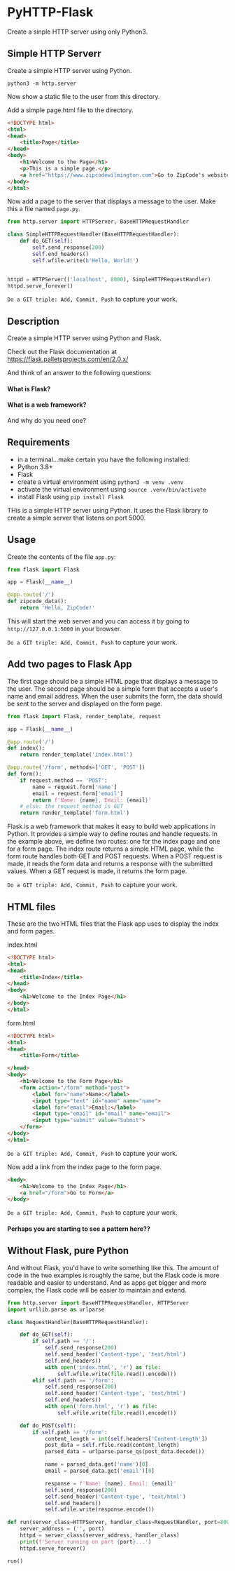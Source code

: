 # PyHTTP-Flask

Create a sinple HTTP server using only Python3.

## Simple HTTP Serverr

Create a simple HTTP server using Python.

```
python3 -m http.server
```
Now show a static file to the user from this directory.

Add a simple page.html file to the directory.

```html
<!DOCTYPE html>
<html>
<head>
    <title>Page</title>
</head>
<body>
    <h1>Welcome to the Page</h1>
    <p>This is a simple page.</p>
    <a href="https://www.zipcodewilmington.com">Go to ZipCode's website</a>
</body>
</html>
```

Now add a page to the server that displays a message to the user. Make this a file named `page.py`.

```python
from http.server import HTTPServer, BaseHTTPRequestHandler

class SimpleHTTPRequestHandler(BaseHTTPRequestHandler):
    def do_GET(self):
        self.send_response(200)
        self.end_headers()
        self.wfile.write(b'Hello, World!')


httpd = HTTPServer(('localhost', 8000), SimpleHTTPRequestHandler)
httpd.serve_forever()
```

`Do a GIT triple: Add, Commit, Push` to capture your work.   

## Description
Create a simple HTTP server using Python and Flask.

Check out the Flask documentation at https://flask.palletsprojects.com/en/2.0.x/

And think of an answer to the following questions:

#### What is Flask?
#### What is a web framework?

And why do you need one?

## Requirements

- in a terminal...make certain you have the following installed:
- Python 3.8+
- Flask
- create a virtual environment using `python3 -m venv .venv`
- activate the virtual environment using `source .venv/bin/activate`
- install Flask using `pip install Flask`

THis is a simple HTTP server using Python. It uses the Flask library to create a simple server that listens on port 5000.

## Usage


Create the contents of the file `app.py`:

```python
from flask import Flask

app = Flask(__name__)

@app.route('/')
def zipcode_data():
    return 'Hello, ZipCode!'
```

This will start the web server and you can access it by going to `http://127.0.0.1:5000` in your browser.

`Do a GIT triple: Add, Commit, Push` to capture your work.

## Add two pages to Flask App

The first page should be a simple HTML page that displays a message to the user. The second page should be a simple form that accepts a user's name and email address. When the user submits the form, the data should be sent to the server and displayed on the form page.

```python
from flask import Flask, render_template, request

app = Flask(__name__)

@app.route('/')
def index():
    return render_template('index.html')

@app.route('/form', methods=['GET', 'POST'])
def form():
    if request.method == 'POST':
        name = request.form['name']
        email = request.form['email']
        return f'Name: {name}, Email: {email}'
    # else: the request method is GET
    return render_template('form.html')
```

Flask is a web framework that makes it easy to build web applications in Python. It provides a simple way to define routes and handle requests. In the example above, we define two routes: one for the index page and one for a form page. The index route returns a simple HTML page, while the form route handles both GET and POST requests. When a POST request is made, it reads the form data and returns a response with the submitted values. When a GET request is made, it returns the form page.


`Do a GIT triple: Add, Commit, Push` to capture your work.

## HTML files

These are the two HTML files that the Flask app uses to display the index and form pages.

index.html
```html
<!DOCTYPE html>
<html>
<head>
    <title>Index</title>
</head>
<body>
    <h1>Welcome to the Index Page</h1>
</body>
</html>
```

form.html
```html
<!DOCTYPE html>
<html>
<head>
    <title>Form</title>

</head>
<body>
    <h1>Welcome to the Form Page</h1>
    <form action="/form" method="post">
        <label for="name">Name:</label>
        <input type="text" id="name" name="name">
        <label for="email">Email:</label>
        <input type="email" id="email" name="email">
        <input type="submit" value="Submit">
    </form>
</body>
</html>
```

`Do a GIT triple: Add, Commit, Push` to capture your work.

Now add a link from the index page to the form page.

```html
<body>
    <h1>Welcome to the Index Page</h1>
    <a href="/form">Go to Form</a>
</body>
```

`Do a GIT triple: Add, Commit, Push` to capture your work.

#### Perhaps you are starting to see a pattern here??

## Without Flask, pure Python

And without Flask, you'd have to write something like this.
The amount of code in the two examples is roughly the same, but the Flask code is more readable and easier to understand. And as apps get bigger and more complex, the Flask code will be easier to maintain and extend.

```python
from http.server import BaseHTTPRequestHandler, HTTPServer
import urllib.parse as urlparse

class RequestHandler(BaseHTTPRequestHandler):

    def do_GET(self):
        if self.path == '/':
            self.send_response(200)
            self.send_header('Content-type', 'text/html')
            self.end_headers()
            with open('index.html', 'r') as file:
                self.wfile.write(file.read().encode())
        elif self.path == '/form':
            self.send_response(200)
            self.send_header('Content-type', 'text/html')
            self.end_headers()
            with open('form.html', 'r') as file:
                self.wfile.write(file.read().encode())

    def do_POST(self):
        if self.path == '/form':
            content_length = int(self.headers['Content-Length'])
            post_data = self.rfile.read(content_length)
            parsed_data = urlparse.parse_qs(post_data.decode())

            name = parsed_data.get('name')[0]
            email = parsed_data.get('email')[0]

            response = f'Name: {name}, Email: {email}'
            self.send_response(200)
            self.send_header('Content-type', 'text/html')
            self.end_headers()
            self.wfile.write(response.encode())

def run(server_class=HTTPServer, handler_class=RequestHandler, port=8000):
    server_address = ('', port)
    httpd = server_class(server_address, handler_class)
    print(f'Server running on port {port}...')
    httpd.serve_forever()

run()
```
